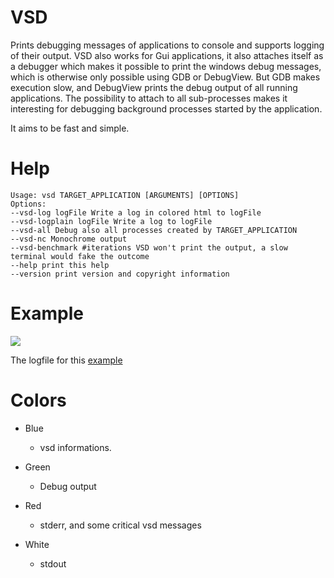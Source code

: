 VSD
===

Prints debugging messages of applications to console and supports logging of their output. VSD also works for Gui applications, it also attaches itself as a debugger which makes it possible to print the windows debug messages, which is otherwise only possible using GDB or DebugView. But GDB makes execution slow, and DebugView prints the debug output of all running applications. The possibility to attach to all sub-processes makes it interesting for debugging background processes started by the application.

It aims to be fast and simple.

Help
==
    
	Usage: vsd TARGET_APPLICATION [ARGUMENTS] [OPTIONS]
	Options:
	--vsd-log logFile Write a log in colored html to logFile
	--vsd-logplain logFile Write a log to logFile
	--vsd-all Debug also all processes created by TARGET_APPLICATION
	--vsd-nc Monochrome output
	--vsd-benchmark #iterations VSD won't print the output, a slow terminal would fake the outcome
	--help print this help
	--version print version and copyright information

Example
==
![](http://winkde.org/~pvonreth/other/vsd/vsd4.png)

The logfile for this [example](http://winkde.org/~pvonreth/other/vsd/log.html "example")

Colors
==
- Blue
	- vsd informations.

- Green
	- Debug output

- Red
	- stderr, and some critical vsd messages

- White
	- stdout

